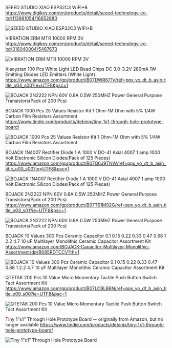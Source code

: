 SEEED STUDIO XIAO ESP32C3 WIFI+B  https://www.digikey.com/en/products/detail/seeed-technology-co-ltd/113991054/16652880

![SEEED STUDIO XIAO ESP32C3 WIFI+B](parts/seeed_controller.webp)

	
VIBRATION ERM MTR 10000 RPM 3V
https://www.digikey.com/en/products/detail/seeed-technology-co-ltd/316040004/5487673


![VIBRATION ERM MTR 10000 RPM 3V](parts/vibrating_motor.webp)

Xiaoyztan 100 Pcs White Light LED Bead Chips DC 3.0-3.2V 280mA 1W Emitting Diodes LED Emitters (White Light)
https://www.amazon.com/gp/product/B07DWR671V/ref=ppx_yo_dt_b_asin_title_o04_s00?ie=UTF8&psc=1

![BOJACK 2N2222 NPN 60V 0.8A 0.5W 250MHZ Power General Purpose Transistors(Pack of 200 Pcs)](parts/leds.jpg)

BOJACK 1000 Pcs 25 Values Resistor Kit 1 Ohm-1M Ohm with 5% 1/4W Carbon Film Resistors Assortment
https://www.tindie.com/products/debinix/tiny-1x1-through-hole-prototype-board/


![BOJACK 1000 Pcs 25 Values Resistor Kit 1 Ohm-1M Ohm with 5% 1/4W Carbon Film Resistors Assortment](parts/resistors.jpg)

BOJACK 1N4007 Rectifier Diode 1 A 1000 V DO-41 Axial 4007 1 amp 1000 Volt Electronic Silicon Diodes(Pack of 125 Pieces)
https://www.amazon.com/gp/product/B07Q6J9TNW/ref=ppx_yo_dt_b_asin_title_o00_s00?ie=UTF8&psc=1

![BOJACK 1N4007 Rectifier Diode 1 A 1000 V DO-41 Axial 4007 1 amp 1000 Volt Electronic Silicon Diodes(Pack of 125 Pieces)](parts/diodes.jpg)



BOJACK 2N2222 NPN 60V 0.8A 0.5W 250MHZ Power General Purpose Transistors(Pack of 200 Pcs)
https://www.amazon.com/gp/product/B07T61M92G/ref=ppx_yo_dt_b_asin_title_o03_s01?ie=UTF8&psc=1

![BOJACK 2N2222 NPN 60V 0.8A 0.5W 250MHZ Power General Purpose Transistors(Pack of 200 Pcs)](parts/transistors.jpg)

BOJACK 10 Values 300 Pcs Ceramic Capacitor 0.1 0.15 0.22 0.33 0.47 0.68 1 2.2 4.7 10 uF Multilayer Monolithic Ceramic Capacitor Assortment Kit
https://www.amazon.com/BOJACK-Capacitor-Multilayer-Monolithic-Assortment/dp/B085RDTCCV?th=1

![BOJACK 10 Values 300 Pcs Ceramic Capacitor 0.1 0.15 0.22 0.33 0.47 0.68 1 2.2 4.7 10 uF Multilayer Monolithic Ceramic Capacitor Assortment Kit](parts/capacitors.jpg)


QTETAK 200 Pcs 10 Value Micro Momentary Tactile Push Button Switch Tact Assortment Kit
https://www.amazon.com/gp/product/B07LCBLB8N/ref=ppx_yo_dt_b_asin_title_o09_s00?ie=UTF8&psc=1

![QTETAK 200 Pcs 10 Value Micro Momentary Tactile Push Button Switch Tact Assortment Kit](parts/switches.jpg)

Tiny 1”x1” Through Hole Prototype Board -- originally from Amazon, but no longer available
https://www.tindie.com/products/debinix/tiny-1x1-through-hole-prototype-board/

![Tiny 1”x1” Through Hole Prototype Board](parts/prototype_boards.jpeg)